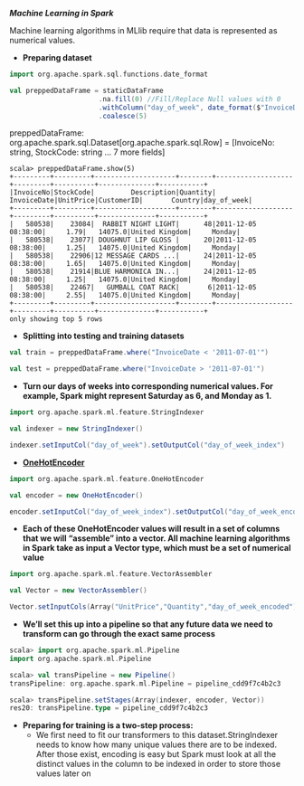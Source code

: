 **_Machine Learning in Spark_**

Machine learning algorithms in MLlib require that data is represented as numerical values. 

* **Preparing dataset**

```scala
import org.apache.spark.sql.functions.date_format

val preppedDataFrame = staticDataFrame
                      .na.fill(0) //Fill/Replace Null values with 0
                      .withColumn("day_of_week", date_format($"InvoiceDate", "EEEE"))  
                      .coalesce(5)
```
preppedDataFrame: org.apache.spark.sql.Dataset[org.apache.spark.sql.Row] = [InvoiceNo: string, StockCode: string ... 7 more fields]

```
scala> preppedDataFrame.show(5)
+---------+---------+--------------------+--------+-------------------+---------+----------+--------------+-----------+
|InvoiceNo|StockCode|         Description|Quantity|        InvoiceDate|UnitPrice|CustomerID|       Country|day_of_week|
+---------+---------+--------------------+--------+-------------------+---------+----------+--------------+-----------+
|   580538|    23084|  RABBIT NIGHT LIGHT|      48|2011-12-05 08:38:00|     1.79|   14075.0|United Kingdom|     Monday|
|   580538|    23077| DOUGHNUT LIP GLOSS |      20|2011-12-05 08:38:00|     1.25|   14075.0|United Kingdom|     Monday|
|   580538|    22906|12 MESSAGE CARDS ...|      24|2011-12-05 08:38:00|     1.65|   14075.0|United Kingdom|     Monday|
|   580538|    21914|BLUE HARMONICA IN...|      24|2011-12-05 08:38:00|     1.25|   14075.0|United Kingdom|     Monday|
|   580538|    22467|   GUMBALL COAT RACK|       6|2011-12-05 08:38:00|     2.55|   14075.0|United Kingdom|     Monday|
+---------+---------+--------------------+--------+-------------------+---------+----------+--------------+-----------+
only showing top 5 rows
```
* **Splitting into testing and training datasets**

```scala
val train = preppedDataFrame.where("InvoiceDate < '2011-07-01'")

val test = preppedDataFrame.where("InvoiceDate > '2011-07-01'")
```
* **Turn our days of weeks into corresponding numerical values. For example, Spark might represent Saturday as 6, and Monday as 1.**
```scala
import org.apache.spark.ml.feature.StringIndexer

val indexer = new StringIndexer()

indexer.setInputCol("day_of_week").setOutputCol("day_of_week_index")
```

* **[OneHotEncoder](https://stackoverflow.com/questions/42295001/how-to-interpret-results-of-spark-onehotencoder)**
```scala
import org.apache.spark.ml.feature.OneHotEncoder

val encoder = new OneHotEncoder()

encoder.setInputCol("day_of_week_index").setOutputCol("day_of_week_encoded")
```
* **Each of these OneHotEncoder values will result in a set of columns that we will “assemble” into a vector. All machine learning algorithms in Spark take as input a Vector type, which must be a set of numerical value**

```scala
import org.apache.spark.ml.feature.VectorAssembler

val Vector = new VectorAssembler()

Vector.setInputCols(Array("UnitPrice","Quantity","day_of_week_encoded")).setOutputCol("features")
```
* **We’ll set this up into a pipeline so that any future data we need to transform can go through the exact same process**

```scala
scala> import org.apache.spark.ml.Pipeline
import org.apache.spark.ml.Pipeline

scala> val transPipeline = new Pipeline()
transPipeline: org.apache.spark.ml.Pipeline = pipeline_cdd9f7c4b2c3

scala> transPipeline.setStages(Array(indexer, encoder, Vector))
res20: transPipeline.type = pipeline_cdd9f7c4b2c3
```
* **Preparing for training is a two-step process:**
  * We first need to fit our transformers to this dataset.StringIndexer needs to know how many unique values there are to be indexed.       After those exist, encoding is easy but Spark must look at all the distinct values in the column to be indexed in order to store         those values later on

